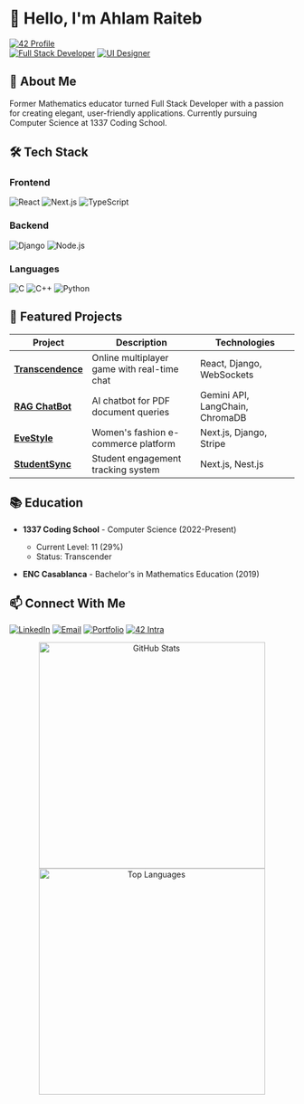 # 👋 Hello, I'm Ahlam Raiteb 

[![42 Profile](https://badge.mediaplus.ma/darkblue/araiteb)](https://profile.intra.42.fr/users/araiteb)<br/>
[![Full Stack Developer](https://img.shields.io/badge/-Full_Stack_Developer-6e5494?style=flat&logo=github&logoColor=white)]()
[![UI Designer](https://img.shields.io/badge/-UI_Designer-ff69b4?style=flat&logo=figma&logoColor=white)]()

## 🚀 About Me

Former Mathematics educator turned Full Stack Developer with a passion for creating elegant, user-friendly applications. Currently pursuing Computer Science at 1337 Coding School.
## 🛠 Tech Stack

### Frontend
![React](https://img.shields.io/badge/-React-61DAFB?logo=react&logoColor=black)
![Next.js](https://img.shields.io/badge/-Next.js-000000?logo=next.js&logoColor=white)
![TypeScript](https://img.shields.io/badge/-TypeScript-3178C6?logo=typescript&logoColor=white)

### Backend
![Django](https://img.shields.io/badge/-Django-092E20?logo=django&logoColor=white)
![Node.js](https://img.shields.io/badge/-Node.js-339933?logo=node.js&logoColor=white)

### Languages
![C](https://img.shields.io/badge/-C-A8B9CC?logo=c&logoColor=black)
![C++](https://img.shields.io/badge/-C++-00599C?logo=c%2B%2B&logoColor=white)
![Python](https://img.shields.io/badge/-Python-3776AB?logo=python&logoColor=white)
## 🌟 Featured Projects

| Project | Description | Technologies |
|---------|-------------|--------------|
| **[Transcendence](https://github.com/araiteb1/transcendence)** | Online multiplayer game with real-time chat | React, Django, WebSockets |
| **[RAG ChatBot](https://github.com/araiteb1/RagChatBot)** | AI chatbot for PDF document queries | Gemini API, LangChain, ChromaDB |
| **[EveStyle](https://github.com/araiteb1/evestyle)** | Women's fashion e-commerce platform | Next.js, Django, Stripe |
| **[StudentSync](https://github.com/araiteb1/studentsync)** | Student engagement tracking system | Next.js, Nest.js |
## 📚 Education

- **1337 Coding School** - Computer Science (2022-Present)  
  - Current Level: 11 (29%)
  - Status: Transcender
  
- **ENC Casablanca** - Bachelor's in Mathematics Education (2019)

## 📫 Connect With Me

[![LinkedIn](https://img.shields.io/badge/LinkedIn-0A66C2?style=for-the-badge&logo=linkedin&logoColor=white)](https://linkedin.com/in/ahlam-raiteb)
[![Email](https://img.shields.io/badge/Email-D14836?style=for-the-badge&logo=gmail&logoColor=white)](mailto:raiteb.ahlam@gmail.com)
[![Portfolio](https://img.shields.io/badge/Portfolio-FF7139?style=for-the-badge&logo=firefox&logoColor=white)](https://ahlam-raiteb.vercel.app)
[![42 Intra](https://img.shields.io/badge/42_Intra-000000?style=for-the-badge&logo=42&logoColor=white)](https://profile.intra.42.fr/users/araiteb)

<p align="center">
  <a href="https://github.com/araiteb1">
    <img src="https://github-readme-stats.vercel.app/api?username=ahlam-raiteb&show_icons=true&theme=radical&hide_border=true" alt="GitHub Stats" width="400"/>
  </a>
  <a href="https://github.com/araiteb1">
    <img src="https://github-readme-stats.vercel.app/api/top-langs/?username=ahlam-raiteb&layout=compact&theme=radical&hide_border=true" alt="Top Languages" width="400"/>
  </a>
</p>
